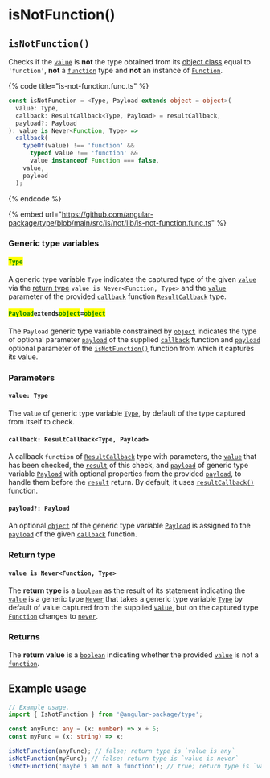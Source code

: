 # isNotFunction()

## `isNotFunction()`

Checks if the [`value`](isnotfunction.md#value-type) is **not** the type obtained from its [object class](https://developer.mozilla.org/en-US/docs/Web/JavaScript/Reference/Global\_Objects/Object/toString#using\_tostring\_to\_detect\_object\_class) equal to `'function'`, **not** a [`function`](https://developer.mozilla.org/en-US/docs/Web/JavaScript/Reference/Global\_Objects/Function) type and **not** an instance of [`Function`](https://developer.mozilla.org/en-US/docs/Web/JavaScript/Reference/Global\_Objects/Function).

{% code title="is-not-function.func.ts" %}
```typescript
const isNotFunction = <Type, Payload extends object = object>(
  value: Type,
  callback: ResultCallback<Type, Payload> = resultCallback,
  payload?: Payload
): value is Never<Function, Type> =>
  callback(
    typeOf(value) !== 'function' &&
      typeof value !== 'function' &&
      value instanceof Function === false,
    value,
    payload
  );

```
{% endcode %}

{% embed url="https://github.com/angular-package/type/blob/main/src/is/not/lib/is-not-function.func.ts" %}

### Generic type variables

#### <mark style="color:green;">**`Type`**</mark>

A generic type variable `Type` indicates the captured type of the given [`value`](isnotfunction.md#value-type) via the [return type](isnotfunction.md#return-type) `value is Never<Function, Type>` and the [`value`](../types/resultcallback.md#value-value) parameter of the provided [`callback`](isnotfunction.md#callback-resultcallback-less-than-array-less-than-type-greater-than-payload-greater-than) function [`ResultCallback`](../types/resultcallback.md) type.

#### <mark style="color:green;">**`Payload`**</mark>**`extends`**<mark style="color:green;">**`object`**</mark>**`=`**<mark style="color:green;">**`object`**</mark>

The `Payload` generic type variable constrained by [`object`](https://www.typescriptlang.org/docs/handbook/basic-types.html#object) indicates the type of optional parameter [`payload`](../types/resultcallback.md#payload-payload) of the supplied [`callback`](isnotfunction.md#callback-resultcallback-less-than-type-payload-greater-than) function and [`payload`](isnotfunction.md#payload-payload) optional parameter of the [`isNotFunction()`](isnotfunction.md#isnotfunction) function from which it captures its value.

### Parameters

#### `value: Type`

The `value` of generic type variable [`Type`](isnotfunction.md#type), by default of the type captured from itself to check.

#### `callback: ResultCallback<Type, Payload>`

A callback `function` of [`ResultCallback`](../types/resultcallback.md) type with parameters, the [`value`](isnotfunction.md#value-type) that has been checked, the [`result`](../types/resultcallback.md#result-boolean) of this check, and [`payload`](../types/resultcallback.md#payload-payload) of generic type variable [`Payload`](isnotfunction.md#payloadextendsobject-object) with optional properties from the provided [`payload`](isnotfunction.md#payload-payload), to handle them before the [`result`](../types/resultcallback.md#result-boolean) return. By default, it uses [`resultCallback()`](../helper/resultcallback.md) function.

#### `payload?: Payload`

An optional [`object`](https://developer.mozilla.org/en-US/docs/Web/JavaScript/Reference/Global\_Objects/Object) of the generic type variable [`Payload`](isnotfunction.md#payloadextendsobject-object) is assigned to the [`payload`](../types/resultcallback.md#payload-payload) of the given [`callback`](isnotfunction.md#callback-resultcallback-less-than-type-payload-greater-than) function.

### Return type

#### `value is Never<Function, Type>`

The **return type** is a [`boolean`](https://www.typescriptlang.org/docs/handbook/basic-types.html#boolean) as the result of its statement indicating the [`value`](isnotfunction.md#value-type) is a generic type [`Never`](../types/never.md) that takes a generic type variable [`Type`](isnotfunction.md#type) by default of value captured from the supplied [`value`](isnotfunction.md#value-type), but on the captured type [`Function`](https://developer.mozilla.org/en-US/docs/Web/JavaScript/Reference/Global\_Objects/Function) changes to [`never`](https://www.typescriptlang.org/docs/handbook/basic-types.html#never).

### Returns

The **return value** is a [`boolean`](https://developer.mozilla.org/en-US/docs/Web/JavaScript/Reference/Global\_Objects/Boolean) indicating whether the provided [`value`](isnotfunction.md#value-type) is not a [`function`](https://developer.mozilla.org/en-US/docs/Web/JavaScript/Reference/Global\_Objects/Function).

## Example usage

```typescript
// Example usage.
import { IsNotFunction } from '@angular-package/type';

const anyFunc: any = (x: number) => x + 5;
const myFunc = (x: string) => x;

isNotFunction(anyFunc); // false; return type is `value is any`
isNotFunction(myFunc); // false; return type is `value is never`
isNotFunction('maybe i am not a function'); // true; return type is `value is string`
```
